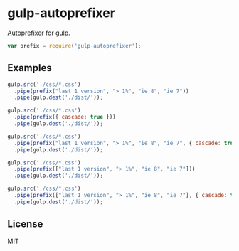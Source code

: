 # gulp-autoprefixer

[Autoprefixer](https://github.com/ai/autoprefixer) for [gulp](https://github.com/wearefractal/gulp).

```javascript
var prefix = require('gulp-autoprefixer');
```

## Examples

```javascript
gulp.src('./css/*.css')
  .pipe(prefix("last 1 version", "> 1%", "ie 8", "ie 7"))
  .pipe(gulp.dest('./dist/'));
```

```javascript
gulp.src('./css/*.css')
  .pipe(prefix({ cascade: true }))
  .pipe(gulp.dest('./dist/'));
```

```javascript
gulp.src('./css/*.css')
  .pipe(prefix("last 1 version", "> 1%", "ie 8", "ie 7", { cascade: true }))
  .pipe(gulp.dest('./dist/'));
```

```javascript
gulp.src('./css/*.css')
  .pipe(prefix(["last 1 version", "> 1%", "ie 8", "ie 7"]))
  .pipe(gulp.dest('./dist/'));
```

```javascript
gulp.src('./css/*.css')
  .pipe(prefix(["last 1 version", "> 1%", "ie 8", "ie 7"], { cascade: true }))
  .pipe(gulp.dest('./dist/'));
```


## License

MIT
